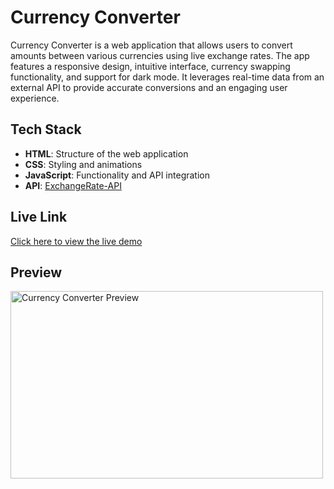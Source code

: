 # Currency Converter

Currency Converter is a web application that allows users to convert amounts between various currencies using live exchange rates. The app features a responsive design, intuitive interface, currency swapping functionality, and support for dark mode. It leverages real-time data from an external API to provide accurate conversions and an engaging user experience.


## Tech Stack

- **HTML**: Structure of the web application
- **CSS**: Styling and animations
- **JavaScript**: Functionality and API integration
- **API**: [ExchangeRate-API](https://www.exchangerate-api.com/)

## Live Link

[Click here to view the live demo](https://supriyo-1207.github.io/currency-converter/)

## Preview

<img src="https://drive.google.com/uc?export=view&id=1msU21b5P0GvmwtgFe5CpKa84iXXpCdiy" alt="Currency Converter Preview" width="500" height="300">
